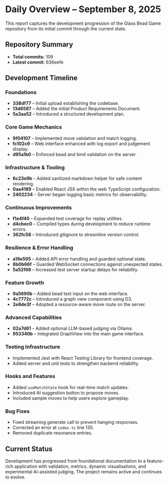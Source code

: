 # Daily Overview – September 8, 2025

This report captures the development progression of the Glass Bead Game repository from its initial commit through the current state.

## Repository Summary
- **Total commits:** 109
- **Latest commit:** 636eefe

## Development Timeline

### Foundations
- **338df77** – Initial upload establishing the codebase.
- **13d6587** – Added the initial Product Requirements Document.
- **5a3aa52** – Introduced a structured development plan.

### Core Game Mechanics
- **9f04107** – Implemented move validation and match logging.
- **fc102c9** – Web interface enhanced with log export and judgement display.
- **d95a1b0** – Enforced bead and bind validation on the server.

### Infrastructure & Tooling
- **6c23e9b** – Added sanitized markdown helper for safe content rendering.
- **0aa4189** – Enabled React JSX within the web TypeScript configuration.
- **2402234** – Server began logging basic metrics for observability.

### Continuous Improvements
- **f1e4f40** – Expanded test coverage for replay utilities.
- **d4cbec0** – Compiled types during development to reduce runtime errors.
- **362fc58** – Introduced gitignore to streamline version control.

### Resilience & Error Handling
- **a19e595** – Added API error handling and guarded optional state.
- **8b0b66f** – Guarded WebSocket connections against unexpected states.
- **5a52f68** – Increased test server startup delays for reliability.

### Feature Growth
- **9a5690b** – Added bead text input on the web interface.
- **4c7772c** – Introduced a graph view component using D3.
- **2e8de3f** – Adopted a resource-aware move route on the server.

### Advanced Capabilities
- **02a7d61** – Added optional LLM-based judging via Ollama.
- **953340b** – Integrated GraphView into the main game interface.

### Testing Infrastructure
- Implemented Jest with React Testing Library for frontend coverage.
- Added server and unit tests to strengthen backend reliability.

### Hooks and Features
- Added `useMatchState` hook for real-time match updates.
- Introduced AI suggestion button to propose moves.
- Included sample moves to help users explore gameplay.

### Bug Fixes
- Fixed streaming generate call to prevent hanging responses.
- Corrected an error at `index.ts` line 135.
- Removed duplicate resonance entries.

## Current Status
Development has progressed from foundational documentation to a feature-rich application with validation, metrics, dynamic visualisations, and experimental AI-assisted judging. The project remains active and continues to evolve.

